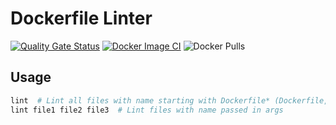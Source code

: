 # Dockerfile Linter

[![Quality Gate Status](https://sonarcloud.io/api/project_badges/measure?project=IsaevTech_linter-hadolint&metric=alert_status)](https://sonarcloud.io/summary/new_code?id=IsaevTech_linter-hadolint)
[![Docker Image CI](https://github.com/IsaevTech/linter-hadolint/actions/workflows/docker-image.yml/badge.svg)](https://github.com/IsaevTech/linter-hadolint/actions/workflows/docker-image.yml)
![Docker Pulls](https://img.shields.io/docker/pulls/ismv/linter-hadolint)

## Usage

```bash
lint  # Lint all files with name starting with Dockerfile* (Dockerfile, Dockerfileblablabla)
lint file1 file2 file3  # Lint files with name passed in args
```
